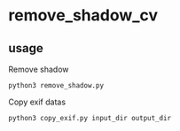 # remove_shadow_cv

## usage

Remove shadow
~~~
python3 remove_shadow.py 
~~~


Copy exif datas
~~~
python3 copy_exif.py input_dir output_dir
~~~


